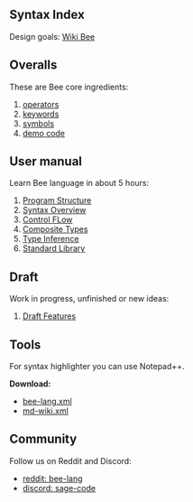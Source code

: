 ## Syntax Index

Design goals: [Wiki Bee](https://github.com/sage-code/bee/wiki)

## Overalls

These are Bee core ingredients:

1. [operators](operators.md)
1. [keywords](keywords.md)
1. [symbols](symbols.md)
1. [demo code](../demo/readme.md)

## User manual

Learn Bee language in about 5 hours:

1. [Program Structure](structure.md)
1. [Syntax Overview](overview.md)
1. [Control FLow](control.md)
1. [Composite Types](composite.md)
1. [Type Inference](inference.md)
1. [Standard Library](standard.md)

## Draft

Work in progress, unfinished or new ideas:

1. [Draft Features](../draft/readme.md)

## Tools

For syntax highlighter you can use Notepad++.

**Download:**
 
* [bee-lang.xml](../tools/bee-lang.xml)
* [md-wiki.xml](../tools/md-wiki.xml)

## Community

Follow us on Reddit and Discord:

*  [reddit: bee-lang](https://www.reddit.com/r/bee_lang/)
*  [discord: sage-code](https://discordapp.com/invite/sNrcHur)